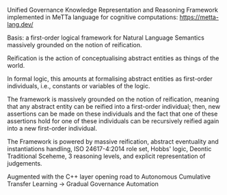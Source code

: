 Unified Governance Knowledge Representation and Reasoning Framework implemented in MeTTa language for cognitive computations: https://metta-lang.dev/

Basis: a first-order logical framework for Natural Language Semantics massively grounded on the notion of reification. 

Reification is the action of conceptualising abstract entities as things of the world. 

In formal logic, this amounts at formalising abstract entities as first-order individuals, i.e., constants or variables of the logic. 

The framework is massively grounded on the notion of reification, meaning that any abstract entity can be reified into a first-order individual; then, new assertions can be made on these individuals and the fact that one of these assertions hold for one of these individuals can be recursively reified again into a new first-order individual.

The Framework is powered by massive reification, abstract eventuality and instantiations handling, ISO 24617-4:2014 role set, Hobbs' logic, Deontic Traditional Sceheme, 3 reasoning levels, and explicit representation of judgements. 

Augmented with the C++ layer opening road to Autonomous Cumulative Transfer Learning -> Gradual Governance Automation
